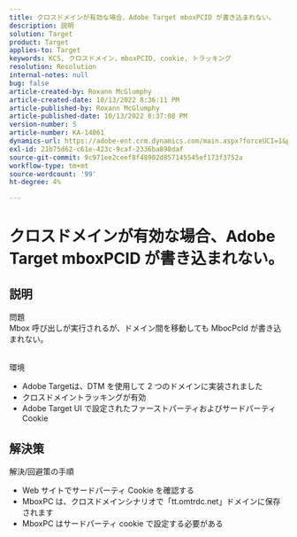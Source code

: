 ```yaml
---
title: クロスドメインが有効な場合、Adobe Target mboxPCID が書き込まれない。
description: 説明
solution: Target
product: Target
applies-to: Target
keywords: KCS, クロスドメイン，mboxPCID, cookie, トラッキング
resolution: Resolution
internal-notes: null
bug: false
article-created-by: Roxann McGlumphy
article-created-date: 10/13/2022 8:36:11 PM
article-published-by: Roxann McGlumphy
article-published-date: 10/13/2022 8:37:08 PM
version-number: 5
article-number: KA-14061
dynamics-url: https://adobe-ent.crm.dynamics.com/main.aspx?forceUCI=1&pagetype=entityrecord&etn=knowledgearticle&id=3513a2ab-364b-ed11-bba1-000d3a3064b8
exl-id: 21b75d62-c61e-423c-9caf-2336ba898daf
source-git-commit: 9c971ee2ceef8f48902d857145545ef173f3752a
workflow-type: tm+mt
source-wordcount: '99'
ht-degree: 4%

---
```


# クロスドメインが有効な場合、Adobe Target mboxPCID が書き込まれない。

## 説明

問題<br>
Mbox 呼び出しが実行されるが、ドメイン間を移動しても MbocPcId が書き込まれない。


<br>環境<br>
- Adobe Targetは、DTM を使用して 2 つのドメインに実装されました
- クロスドメイントラッキングが有効
- Adobe Target UI で設定されたファーストパーティおよびサードパーティ Cookie



## 解決策

解決/回避策の手順
- Web サイトでサードパーティ Cookie を確認する
- MboxPC は、クロスドメインシナリオで「tt.omtrdc.net」ドメインに保存されます
- MboxPC はサードパーティ cookie で設定する必要がある
